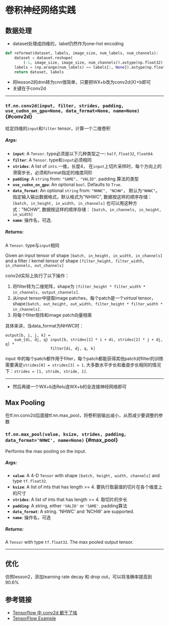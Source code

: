 # 卷积神经网络实践
## 数据处理
- dataset处理成四维的，label仍然作为one-hot encoding
```python
def reformat(dataset, labels, image_size, num_labels, num_channels):
    dataset = dataset.reshape(
        (-1, image_size, image_size, num_channels)).astype(np.float32)
    labels = (np.arange(num_labels) == labels[:, None]).astype(np.float32)
    return dataset, labels
```
- 将lesson2的dnn转为cnn很简单，只要把WX+b改为conv2d(X)+b即可
- 关键在于conv2d
- - - 
### `tf.nn.conv2d(input, filter, strides, padding, use_cudnn_on_gpu=None, data_format=None, name=None)` {#conv2d}

给定四维的`input`和`filter` tensor，计算一个二维卷积

##### Args:


*  <b>`input`</b>: A `Tensor`. type必须是以下几种类型之一: `half`, `float32`, `float64`.
*  <b>`filter`</b>: A `Tensor`. type和`input`必须相同
*  <b>`strides`</b>: A list of `ints`.一维，长度4， 在`input`上切片采样时，每个方向上的滑窗步长，必须和format指定的维度同阶
*  <b>`padding`</b>: A `string` from: `"SAME", "VALID"`. padding 算法的类型
*  <b>`use_cudnn_on_gpu`</b>: An optional `bool`. Defaults to `True`.
*  <b>`data_format`</b>: An optional `string` from: `"NHWC", "NCHW"`， 默认为`"NHWC"`。
    指定输入输出数据格式，默认格式为"NHWC", 数据按这样的顺序存储：
        `[batch, in_height, in_width, in_channels]`
    也可以用这种方式："NCHW", 数据按这样的顺序存储：
        `[batch, in_channels, in_height, in_width]`
*  <b>`name`</b>: 操作名，可选.

##### Returns:

  A `Tensor`. type与`input`相同

Given an input tensor of shape `[batch, in_height, in_width, in_channels]`
and a filter / kernel tensor of shape
`[filter_height, filter_width, in_channels, out_channels]`

conv2d实际上执行了以下操作：

1. 将filter转为二维矩阵，shape为
   `[filter_height * filter_width * in_channels, output_channels]`.
2. 从input tensor中提取image patches，每个patch是一个*virtual* tensor，shape`[batch, out_height, out_width,
   filter_height * filter_width * in_channels]`.
3. 将每个filter矩阵和image patch向量相乘

具体来讲，当data_format为NHWC时：

    output[b, i, j, k] =
        sum_{di, dj, q} input[b, strides[1] * i + di, strides[2] * j + dj, q] *
                        filter[di, dj, q, k]

input 中的每个patch都作用于filter，每个patch都能获得其他patch对filter的训练
需要满足`strides[0] = strides[3] = 1`.  大多数水平步长和垂直步长相同的情况下：`strides = [1, stride, stride, 1]`.
- - -

- 然后再接一个WX+b连Relu连WX+b的全连接神经网络即可

## Max Pooling
在tf.nn.conv2d后面接tf.nn.max_pool，将卷积层输出减小，从而减少要调整的参数

### `tf.nn.max_pool(value, ksize, strides, padding, data_format='NHWC', name=None)` {#max_pool}

Performs the max pooling on the input.

##### Args:


*  <b>`value`</b>: A 4-D `Tensor` with shape `[batch, height, width, channels]` and
    type `tf.float32`.
*  <b>`ksize`</b>: A list of ints that has length >= 4.  要执行取最值的切片在各个维度上的尺寸
*  <b>`strides`</b>: A list of ints that has length >= 4.  取切片的步长
*  <b>`padding`</b>: A string, either `'VALID'` or `'SAME'`. padding算法
*  <b>`data_format`</b>: A string. 'NHWC' and 'NCHW' are supported.
*  <b>`name`</b>: 操作名，可选

##### Returns:

  A `Tensor` with type `tf.float32`.  The max pooled output tensor.

- - -

## 优化
仿照lesson2，添加learning rate decay 和 drop out，可以将准确率提高到90.6%
## 参考链接
- [Tensorflow 中 conv2d 都干了啥](http://stackoverflow.com/questions/34619177/what-does-tf-nn-conv2d-do-in-tensorflow)
- [TensorFlow Example](https://github.com/aymericdamien/TensorFlow-Examples/blob/master/examples/3_NeuralNetworks/convolutional_network.py)